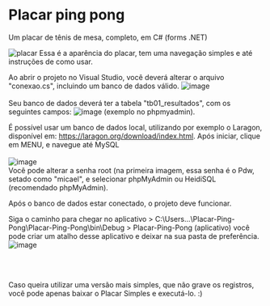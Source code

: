 # Placar ping pong
Um placar de tênis de mesa, completo, em C# (forms .NET)

![placar](https://user-images.githubusercontent.com/66328408/188745808-406da540-ae47-473e-817e-52247c2b805e.png)
Essa é a aparência do placar, tem uma navegação simples e até instruções de como usar.

Ao abrir o projeto no Visual Studio, você deverá alterar o arquivo "conexao.cs", incluindo um banco de dados válido.
![image](https://user-images.githubusercontent.com/66328408/130221604-53027a76-9524-4a3c-8ea9-c5f30e713fda.png) <br><br>
Seu banco de dados deverá ter a tabela "tb01_resultados", com os seguintes campos:
![image](https://user-images.githubusercontent.com/66328408/130221993-a42e9f01-0f93-4f24-9f02-b25ea2fdb6f6.png)
(exemplo no phpmyadmin).

É possível usar um banco de dados local, utilizando por exemplo o Laragon, disponível em: https://laragon.org/download/index.html.
Após iniciar, clique em MENU, e navegue até MySQL <br><br>
![image](https://user-images.githubusercontent.com/66328408/130222497-bafb9434-a7e5-4d9b-9af5-a9f9214b7b45.png) <br>
Você pode alterar a senha root (na primeira imagem, essa senha é o Pdw, setado como "micael",
e selecionar phpMyAdmin ou HeidiSQL (recomendado phpMyAdmin).

Após o banco de dados estar conectado, o projeto deve funcionar.

Siga o caminho para chegar no aplicativo > C:\Users\...\Placar-Ping-Pong\Placar-Ping-Pong\bin\Debug > Placar-Ping-Pong (aplicativo)
você pode criar um atalho desse aplicativo e deixar na sua pasta de preferência.
![image](https://user-images.githubusercontent.com/66328408/130223632-6059a74a-16ba-449f-92ad-3b4184be9fbd.png)


<br><br>

Caso queira utilizar uma versão mais simples, que não grave os registros, você pode apenas baixar o Placar Simples e executá-lo. :)
